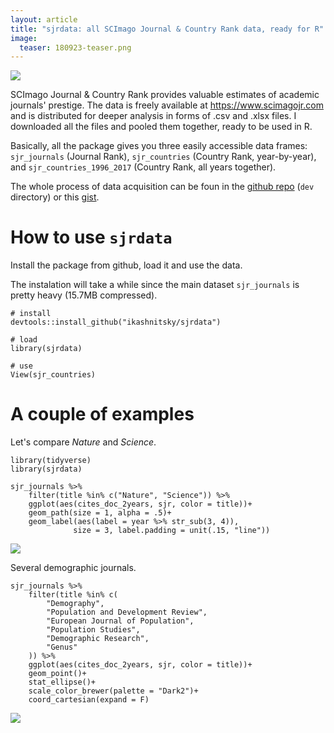```yaml
---
layout: article
title: "sjrdata: all SCImago Journal & Country Rank data, ready for R"
image:
  teaser: 180923-teaser.png
---
```



[![][logo]][logo]


SCImago Journal & Country Rank provides valuable estimates of academic journals' prestige. The data is freely available at https://www.scimagojr.com and is distributed for deeper analysis in forms of .csv and .xlsx files. I downloaded all the files and pooled them together, ready to be used in R. 

Basically, all the package gives you three easily accessible data frames: `sjr_journals` (Journal Rank), `sjr_countries` (Country Rank, year-by-year), and `sjr_countries_1996_2017` (Country Rank, all years together).

The whole process of data acquisition can be foun in the [github repo][repo] (`dev` directory) or this [gist][gist]. 


# How to use `sjrdata`

Install the package from github, load it and use the data. 

The instalation will take a while since the main dataset `sjr_journals` is pretty heavy (15.7MB compressed).

```
# install
devtools::install_github("ikashnitsky/sjrdata")

# load
library(sjrdata)

# use
View(sjr_countries)
```


# A couple of examples

Let's compare _Nature_ and _Science_.

```
library(tidyverse)
library(sjrdata)

sjr_journals %>%
    filter(title %in% c("Nature", "Science")) %>%
    ggplot(aes(cites_doc_2years, sjr, color = title))+
    geom_path(size = 1, alpha = .5)+
    geom_label(aes(label = year %>% str_sub(3, 4)),
              size = 3, label.padding = unit(.15, "line"))
```

[![][f1]][f1]


Several demographic journals.

```
sjr_journals %>%
    filter(title %in% c(
        "Demography",
        "Population and Development Review",
        "European Journal of Population",
        "Population Studies",
        "Demographic Research",
        "Genus"
    )) %>%
    ggplot(aes(cites_doc_2years, sjr, color = title))+
    geom_point()+
    stat_ellipse()+
    scale_color_brewer(palette = "Dark2")+
    coord_cartesian(expand = F)
```

[![][f2]][f2]


[logo]: https://ikashnitsky.github.io/images/180923/sjrdata-logo.png
[f1]: https://ikashnitsky.github.io/images/180923/nature-science.png
[f2]: https://ikashnitsky.github.io/images/180923/demographic-journals.png

[repo]: https://github.com/ikashnitsky/sjrdata 
[gist]: https://gist.github.com/ikashnitsky/3133422ef85ff3f3d65be9926d6bd990
